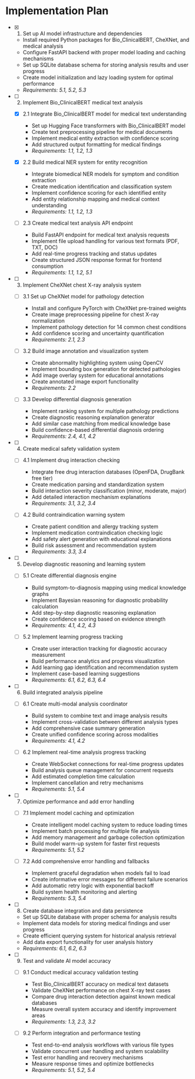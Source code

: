 # Implementation Plan

- [x] 1. Set up AI model infrastructure and dependencies



  - Install required Python packages for Bio_ClinicalBERT, CheXNet, and medical analysis
  - Configure FastAPI backend with proper model loading and caching mechanisms
  - Set up SQLite database schema for storing analysis results and user progress
  - Create model initialization and lazy loading system for optimal performance
  - _Requirements: 5.1, 5.2, 5.3_



- [ ] 2. Implement Bio_ClinicalBERT medical text analysis
  - [x] 2.1 Integrate Bio_ClinicalBERT model for medical text understanding


    - Set up Hugging Face transformers with Bio_ClinicalBERT model
    - Create text preprocessing pipeline for medical documents
    - Implement medical entity extraction with confidence scoring
    - Add structured output formatting for medical findings
    - _Requirements: 1.1, 1.2, 1.3_

  - [x] 2.2 Build medical NER system for entity recognition



    - Integrate biomedical NER models for symptom and condition extraction
    - Create medication identification and classification system
    - Implement confidence scoring for each identified entity
    - Add entity relationship mapping and medical context understanding
    - _Requirements: 1.1, 1.2, 1.3_




  - [ ] 2.3 Create medical text analysis API endpoint
    - Build FastAPI endpoint for medical text analysis requests
    - Implement file upload handling for various text formats (PDF, TXT, DOC)
    - Add real-time progress tracking and status updates
    - Create structured JSON response format for frontend consumption
    - _Requirements: 1.1, 1.2, 5.1_

- [ ] 3. Implement CheXNet chest X-ray analysis system
  - [ ] 3.1 Set up CheXNet model for pathology detection
    - Install and configure PyTorch with CheXNet pre-trained weights
    - Create image preprocessing pipeline for chest X-ray normalization
    - Implement pathology detection for 14 common chest conditions
    - Add confidence scoring and uncertainty quantification
    - _Requirements: 2.1, 2.3_

  - [ ] 3.2 Build image annotation and visualization system
    - Create abnormality highlighting system using OpenCV
    - Implement bounding box generation for detected pathologies
    - Add image overlay system for educational annotations
    - Create annotated image export functionality
    - _Requirements: 2.2_

  - [ ] 3.3 Develop differential diagnosis generation
    - Implement ranking system for multiple pathology predictions
    - Create diagnostic reasoning explanation generator
    - Add similar case matching from medical knowledge base
    - Build confidence-based differential diagnosis ordering
    - _Requirements: 2.4, 4.1, 4.2_

- [ ] 4. Create medical safety validation system
  - [ ] 4.1 Implement drug interaction checking
    - Integrate free drug interaction databases (OpenFDA, DrugBank free tier)
    - Create medication parsing and standardization system
    - Build interaction severity classification (minor, moderate, major)
    - Add detailed interaction mechanism explanations
    - _Requirements: 3.1, 3.2, 3.4_

  - [ ] 4.2 Build contraindication warning system
    - Create patient condition and allergy tracking system
    - Implement medication contraindication checking logic
    - Add safety alert generation with educational explanations
    - Build risk assessment and recommendation system
    - _Requirements: 3.3, 3.4_

- [ ] 5. Develop diagnostic reasoning and learning system
  - [ ] 5.1 Create differential diagnosis engine
    - Build symptom-to-diagnosis mapping using medical knowledge graphs
    - Implement Bayesian reasoning for diagnostic probability calculation
    - Add step-by-step diagnostic reasoning explanation
    - Create confidence scoring based on evidence strength
    - _Requirements: 4.1, 4.2, 4.3_

  - [ ] 5.2 Implement learning progress tracking
    - Create user interaction tracking for diagnostic accuracy measurement
    - Build performance analytics and progress visualization
    - Add learning gap identification and recommendation system
    - Implement case-based learning suggestions
    - _Requirements: 6.1, 6.2, 6.3, 6.4_

- [ ] 6. Build integrated analysis pipeline
  - [ ] 6.1 Create multi-modal analysis coordinator
    - Build system to combine text and image analysis results
    - Implement cross-validation between different analysis types
    - Add comprehensive case summary generation
    - Create unified confidence scoring across modalities
    - _Requirements: 4.1, 4.2_

  - [ ] 6.2 Implement real-time analysis progress tracking
    - Create WebSocket connections for real-time progress updates
    - Build analysis queue management for concurrent requests
    - Add estimated completion time calculation
    - Implement cancellation and retry mechanisms
    - _Requirements: 5.1, 5.4_

- [ ] 7. Optimize performance and add error handling
  - [ ] 7.1 Implement model caching and optimization
    - Create intelligent model caching system to reduce loading times
    - Implement batch processing for multiple file analysis
    - Add memory management and garbage collection optimization
    - Build model warm-up system for faster first requests
    - _Requirements: 5.1, 5.2_

  - [ ] 7.2 Add comprehensive error handling and fallbacks
    - Implement graceful degradation when models fail to load
    - Create informative error messages for different failure scenarios
    - Add automatic retry logic with exponential backoff
    - Build system health monitoring and alerting
    - _Requirements: 5.3, 5.4_

- [ ] 8. Create database integration and data persistence
  - Set up SQLite database with proper schema for analysis results
  - Implement data models for storing medical findings and user progress
  - Create efficient querying system for historical analysis retrieval
  - Add data export functionality for user analysis history
  - _Requirements: 6.1, 6.2, 6.3_

- [ ] 9. Test and validate AI model accuracy
  - [ ] 9.1 Conduct medical accuracy validation testing
    - Test Bio_ClinicalBERT accuracy on medical text datasets
    - Validate CheXNet performance on chest X-ray test cases
    - Compare drug interaction detection against known medical databases
    - Measure overall system accuracy and identify improvement areas
    - _Requirements: 1.3, 2.3, 3.2_

  - [ ] 9.2 Perform integration and performance testing
    - Test end-to-end analysis workflows with various file types
    - Validate concurrent user handling and system scalability
    - Test error handling and recovery mechanisms
    - Measure response times and optimize bottlenecks
    - _Requirements: 5.1, 5.2, 5.4_